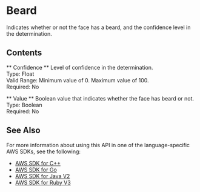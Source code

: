 # Beard<a name="API_Beard"></a>

Indicates whether or not the face has a beard, and the confidence level in the determination\.

## Contents<a name="API_Beard_Contents"></a>

 ** Confidence **   <a name="rekognition-Type-Beard-Confidence"></a>
Level of confidence in the determination\.  
Type: Float  
Valid Range: Minimum value of 0\. Maximum value of 100\.  
Required: No

 ** Value **   <a name="rekognition-Type-Beard-Value"></a>
Boolean value that indicates whether the face has beard or not\.  
Type: Boolean  
Required: No

## See Also<a name="API_Beard_SeeAlso"></a>

For more information about using this API in one of the language\-specific AWS SDKs, see the following:
+  [ AWS SDK for C\+\+](https://docs.aws.amazon.com/goto/SdkForCpp/rekognition-2016-06-27/Beard) 
+  [ AWS SDK for Go](https://docs.aws.amazon.com/goto/SdkForGoV1/rekognition-2016-06-27/Beard) 
+  [ AWS SDK for Java V2](https://docs.aws.amazon.com/goto/SdkForJavaV2/rekognition-2016-06-27/Beard) 
+  [ AWS SDK for Ruby V3](https://docs.aws.amazon.com/goto/SdkForRubyV3/rekognition-2016-06-27/Beard) 